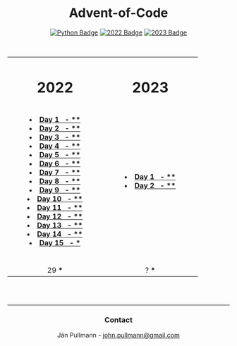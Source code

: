 <a name="readme-top"></a>

<div align = center>

# Advent-of-Code

[![Python Badge]][Python]
[![2022 Badge]](#2022)
[![2023 Badge]](#2023)

<br>
</div>




<table>
    <tr>
        <th>
            <h1 align="center"> 
              <b>2022</b>
            </h1>
            <img width="200">
        </th>
        <th>
            <h1 align="center"> 
              <b>2023</b>
            </h1>
          <img width="200">
        </th>
    </tr>
    <tr>
    </tr>
    <tr>
        <td align="center">
            <p>
                <li><b><a href="https://github.com/JohnPullmann/Advent-of-Code/tree/main/2022/day01">Day 1&nbsp;&nbsp; - **</a></b></li>
                <li><b><a href="https://github.com/JohnPullmann/Advent-of-Code/tree/main/2022/day02">Day 2&nbsp;&nbsp; - **</a></b></li>
                <li><b><a href="https://github.com/JohnPullmann/Advent-of-Code/tree/main/2022/day03">Day 3&nbsp;&nbsp; - **</a></b></li>
                <li><b><a href="https://github.com/JohnPullmann/Advent-of-Code/tree/main/2022/day04">Day 4&nbsp;&nbsp; - **</a></b></li>
                <li><b><a href="https://github.com/JohnPullmann/Advent-of-Code/tree/main/2022/day05">Day 5&nbsp;&nbsp; - **</a></b></li>
                <li><b><a href="https://github.com/JohnPullmann/Advent-of-Code/tree/main/2022/day06">Day 6&nbsp;&nbsp; - **</a></b></li>
                <li><b><a href="https://github.com/JohnPullmann/Advent-of-Code/tree/main/2022/day07">Day 7&nbsp;&nbsp; - **</a></b></li>
                <li><b><a href="https://github.com/JohnPullmann/Advent-of-Code/tree/main/2022/day08">Day 8&nbsp;&nbsp; - **</a></b></li>
                <li><b><a href="https://github.com/JohnPullmann/Advent-of-Code/tree/main/2022/day09">Day 9&nbsp;&nbsp; - **</a></b></li>
                <li><b><a href="https://github.com/JohnPullmann/Advent-of-Code/tree/main/2022/day10">Day 10&nbsp;&nbsp; - **</a></b></li>
                <li><b><a href="https://github.com/JohnPullmann/Advent-of-Code/tree/main/2022/day11">Day 11&nbsp;&nbsp; - **</a></b></li>
                <li><b><a href="https://github.com/JohnPullmann/Advent-of-Code/tree/main/2022/day12">Day 12&nbsp;&nbsp; - **</a></b></li>
                <li><b><a href="https://github.com/JohnPullmann/Advent-of-Code/tree/main/2022/day13">Day 13&nbsp;&nbsp; - **</a></b></li>
                <li><b><a href="https://github.com/JohnPullmann/Advent-of-Code/tree/main/2022/day14">Day 14&nbsp;&nbsp; - **</a></b></li>
                <li><b><a href="https://github.com/JohnPullmann/Advent-of-Code/tree/main/2022/day15">Day 15&nbsp;&nbsp; - *</a></b></li>
                <br>
            </p>
        </td>
        <td align="center">
            <p>
                <li><b><a href="https://github.com/JohnPullmann/Advent-of-Code/tree/main/2023/day01">Day 1&nbsp;&nbsp; - **</a></b></li>
                <li><b><a href="https://github.com/JohnPullmann/Advent-of-Code/tree/main/2023/day02">Day 2&nbsp;&nbsp; - **</a></b></li>
                <br>
            </p>
        </td>
    </tr>
    <tr>
            <td align="center">
                29 <b>*</b>
            </td>
            <td align="center">
                ? <b>*</b>
            </td>
    </tr>
</table>


<!-- CONTACT -->
<br><br>
<div align = center>

---

### **Contact**

Ján Pullmann - john.pullmann@gmail.com
</div>


<!-- LINKS -->
[2022 Badge]: https://img.shields.io/badge/2022-b02a2a?style=for-the-badge
[2022]: #2022
[2023 Badge]: https://img.shields.io/badge/2023-0c700c?style=for-the-badge
[2023]: #2023

[Python Badge]: https://img.shields.io/badge/Python-3776ab?logo=python&logoColor=fff&style=for-the-badge
[Python]: https://www.python.org/
